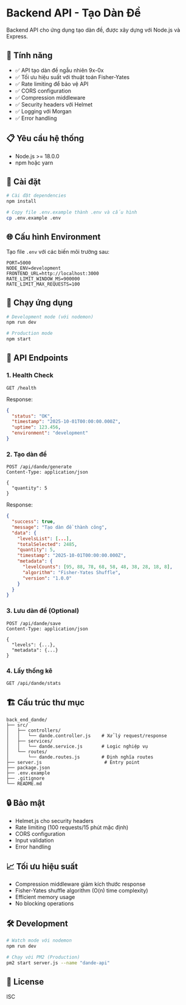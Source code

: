 # Backend API - Tạo Dàn Đề

Backend API cho ứng dụng tạo dàn đề, được xây dựng với Node.js và Express.

## 🚀 Tính năng

- ✅ API tạo dàn đề ngẫu nhiên 9x-0x
- ✅ Tối ưu hiệu suất với thuật toán Fisher-Yates
- ✅ Rate limiting để bảo vệ API
- ✅ CORS configuration
- ✅ Compression middleware
- ✅ Security headers với Helmet
- ✅ Logging với Morgan
- ✅ Error handling

## 📋 Yêu cầu hệ thống

- Node.js >= 18.0.0
- npm hoặc yarn

## 🔧 Cài đặt

```bash
# Cài đặt dependencies
npm install

# Copy file .env.example thành .env và cấu hình
cp .env.example .env
```

## 🌐 Cấu hình Environment

Tạo file `.env` với các biến môi trường sau:

```env
PORT=5000
NODE_ENV=development
FRONTEND_URL=http://localhost:3000
RATE_LIMIT_WINDOW_MS=900000
RATE_LIMIT_MAX_REQUESTS=100
```

## 🏃 Chạy ứng dụng

```bash
# Development mode (với nodemon)
npm run dev

# Production mode
npm start
```

## 📡 API Endpoints

### 1. Health Check
```
GET /health
```

Response:
```json
{
  "status": "OK",
  "timestamp": "2025-10-01T00:00:00.000Z",
  "uptime": 123.456,
  "environment": "development"
}
```

### 2. Tạo dàn đề
```
POST /api/dande/generate
Content-Type: application/json

{
  "quantity": 5
}
```

Response:
```json
{
  "success": true,
  "message": "Tạo dàn đề thành công",
  "data": {
    "levelsList": [...],
    "totalSelected": 2485,
    "quantity": 5,
    "timestamp": "2025-10-01T00:00:00.000Z",
    "metadata": {
      "levelCounts": [95, 88, 78, 68, 58, 48, 38, 28, 18, 8],
      "algorithm": "Fisher-Yates Shuffle",
      "version": "1.0.0"
    }
  }
}
```

### 3. Lưu dàn đề (Optional)
```
POST /api/dande/save
Content-Type: application/json

{
  "levels": {...},
  "metadata": {...}
}
```

### 4. Lấy thống kê
```
GET /api/dande/stats
```

## 🏗️ Cấu trúc thư mục

```
back_end_dande/
├── src/
│   ├── controllers/
│   │   └── dande.controller.js    # Xử lý request/response
│   ├── services/
│   │   └── dande.service.js       # Logic nghiệp vụ
│   └── routes/
│       └── dande.routes.js        # Định nghĩa routes
├── server.js                       # Entry point
├── package.json
├── .env.example
├── .gitignore
└── README.md
```

## 🔒 Bảo mật

- Helmet.js cho security headers
- Rate limiting (100 requests/15 phút mặc định)
- CORS configuration
- Input validation
- Error handling

## 📈 Tối ưu hiệu suất

- Compression middleware giảm kích thước response
- Fisher-Yates shuffle algorithm (O(n) time complexity)
- Efficient memory usage
- No blocking operations

## 🛠️ Development

```bash
# Watch mode với nodemon
npm run dev

# Chạy với PM2 (Production)
pm2 start server.js --name "dande-api"
```

## 📝 License

ISC

